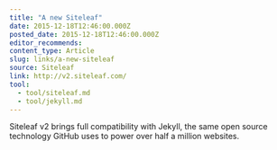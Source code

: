```yaml
---
title: "A new Siteleaf"
date: 2015-12-18T12:46:00.000Z
posted_date: 2015-12-18T12:46:00.000Z
editor_recommends:
content_type: Article
slug: links/a-new-siteleaf
source: Siteleaf
link: http://v2.siteleaf.com/
tool:
  - tool/siteleaf.md
  - tool/jekyll.md
---
```

Siteleaf v2 brings full compatibility with Jekyll, the same open source technology GitHub uses to power over half a million websites.



